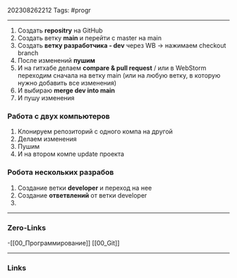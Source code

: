 202308262212
Tags: #progr 

---
1. Создать **repositry** на GitHub
2. Создать ветку **main** и перейти с master на main
3. Создать **ветку разработчика - dev** через WB -> нажимаем checkout branch
4. После изменений **пушим**
5. И на гитхабе делаем **compare & pull request** / или в WebStorm переходим сначала на ветку main (или на любую ветку, в которую нужно добавить все изменения)
6. И выбираю **merge dev into main**
7. И пушу изменения 
 
### Работа с двух компьютеров
1. Клонируем репозиторий с одного компа на другой
2. Делаем изменения 
3. Пушим 
4. И на втором компе update проекта

### Робота нескольких разрабов
1. Создание ветки **developer** и переход на нее
2. Создание **ответвлений** от ветки developer 
3. 


---
### Zero-Links
-[[00_Программирование]]
[[00_Git]]

---
### Links
